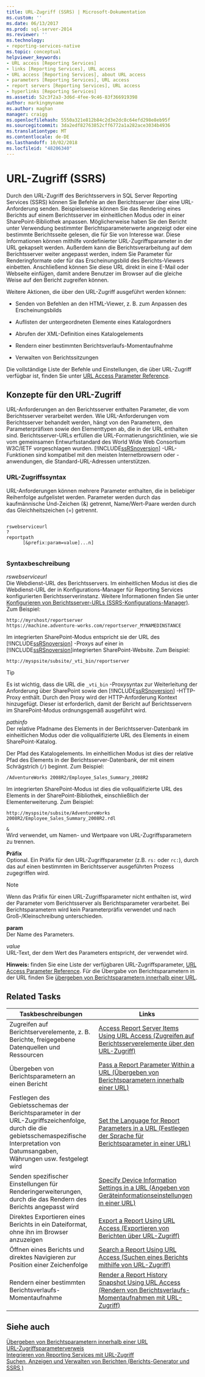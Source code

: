```yaml
---
title: URL-Zugriff (SSRS) | Microsoft-Dokumentation
ms.custom: ''
ms.date: 06/13/2017
ms.prod: sql-server-2014
ms.reviewer: ''
ms.technology:
- reporting-services-native
ms.topic: conceptual
helpviewer_keywords:
- URL access [Reporting Services]
- links [Reporting Services], URL access
- URL access [Reporting Services], about URL access
- parameters [Reporting Services], URL access
- report servers [Reporting Services], URL access
- hyperlinks [Reporting Services]
ms.assetid: 52c3f2a3-3d6d-4fee-9c46-83f366919398
author: markingmyname
ms.author: maghan
manager: craigg
ms.openlocfilehash: 5550a321e812b84c2d3e2dc8c64efd298e8eb95f
ms.sourcegitcommit: 3da2edf82763852cff6772a1a282ace3034b4936
ms.translationtype: MT
ms.contentlocale: de-DE
ms.lasthandoff: 10/02/2018
ms.locfileid: "48206340"
---
```

# <a name="url-access-ssrs"></a>URL-Zugriff (SSRS)
  Durch den URL-Zugriff des Berichtsservers in SQL Server Reporting Services (SSRS) können Sie Befehle an den Berichtsserver über eine URL-Anforderung senden. Beispielsweise können Sie das Rendering eines Berichts auf einem Berichtsserver im einheitlichen Modus oder in einer SharePoint-Bibliothek anpassen. Möglicherweise haben Sie den Bericht unter Verwendung bestimmter Berichtsparameterwerte angezeigt oder eine bestimmte Berichtsseite gelesen, die für Sie von Interesse war. Diese Informationen können mithilfe vordefinierter URL-Zugriffsparameter in der URL gekapselt werden. Außerdem kann die Berichtsverarbeitung auf dem Berichtsserver weiter angepasst werden, indem Sie Parameter für Renderingformate oder für das Erscheinungsbild des Berichts-Viewers einbetten. Anschließend können Sie diese URL direkt in eine E-Mail oder Webseite einfügen, damit andere Benutzer im Browser auf die gleiche Weise auf den Bericht zugreifen können.  
  
 Weitere Aktionen, die über den URL-Zugriff ausgeführt werden können:  
  
-   Senden von Befehlen an den HTML-Viewer, z. B. zum Anpassen des Erscheinungsbilds  
  
-   Auflisten der untergeordneten Elemente eines Katalogordners  
  
-   Abrufen der XML-Definition eines Katalogelements  
  
-   Rendern einer bestimmten Berichtsverlaufs-Momentaufnahme  
  
-   Verwalten von Berichtssitzungen  
  
 Die vollständige Liste der Befehle und Einstellungen, die über URL-Zugriff verfügbar ist, finden Sie unter [URL Access Parameter Reference](url-access-parameter-reference.md).  
  
## <a name="url-access-concepts"></a>Konzepte für den URL-Zugriff  
 URL-Anforderungen an den Berichtsserver enthalten Parameter, die vom Berichtsserver verarbeitet werden. Wie URL-Anforderungen vom Berichtsserver behandelt werden, hängt von den Parametern, den Parameterpräfixen sowie den Elementtypen ab, die in der URL enthalten sind. Berichtsserver-URLs erfüllen die URL-Formatierungsrichtlinien, wie sie vom gemeinsamen Entwurfsstandard des World Wide Web Consortium W3C/IETF vorgeschlagen wurden. [!INCLUDE[ssRSnoversion](../includes/ssrsnoversion-md.md)] -URL-Funktionen sind kompatibel mit den meisten Internetbrowsern oder -anwendungen, die Standard-URL-Adressen unterstützen.  
  
### <a name="url-access-syntax"></a>URL-Zugriffssyntax  
 URL-Anforderungen können mehrere Parameter enthalten, die in beliebiger Reihenfolge aufgelistet werden. Parameter werden durch das kaufmännische Und-Zeichen (&) getrennt, Name/Wert-Paare werden durch das Gleichheitszeichen (=) getrennt.  
  
```  
  
rswebserviceurl  
?  
reportpath  
      [&prefix:param=value]...n]  
  
```  
  
### <a name="syntax-description"></a>Syntaxbeschreibung  
 *rswebserviceurl*  
 Die Webdienst-URL des Berichtsservers. Im einheitlichen Modus ist dies die Webdienst-URL der in Konfigurations-Manager für Reporting Services konfigurierten Berichtsserverinstanz. Weitere Informationen finden Sie unter [Konfigurieren von Berichtsserver-URLs (SSRS-Konfigurations-Manager)](install-windows/configure-report-server-urls-ssrs-configuration-manager.md). Zum Beispiel:  
  
```  
http://myrshost/reportserver  
https://machine.adventure-works.com/reportserver_MYNAMEDINSTANCE  
```  
  
 Im integrierten SharePoint-Modus entspricht sie der URL des [!INCLUDE[ssRSnoversion](../includes/ssrsnoversion-md.md)] -Proxys auf einer in [!INCLUDE[ssRSnoversion](../includes/ssrsnoversion-md.md)]integrierten SharePoint-Website. Zum Beispiel:  
  
```  
http://myspsite/subsite/_vti_bin/reportserver  
```  
  
> [!TIP]  
>  Es ist wichtig, dass die URL die `_vti_bin` -Proxysyntax zur Weiterleitung der Anforderung über SharePoint sowie den [!INCLUDE[ssRSnoversion](../includes/ssrsnoversion-md.md)] -HTTP-Proxy enthält. Durch den Proxy wird der HTTP-Anforderung Kontext hinzugefügt. Dieser ist erforderlich, damit der Bericht auf Berichtsservern im SharePoint-Modus ordnungsgemäß ausgeführt wird.  
  
 *pathinfo*  
 Der relative Pfadname des Elements in der Berichtsserver-Datenbank im einheitlichen Modus oder die vollqualifizierte URL des Elements in einem SharePoint-Katalog.  
  
 Der Pfad des Katalogelements. Im einheitlichen Modus ist dies der relative Pfad des Elements in der Berichtsserver-Datenbank, der mit einem Schrägstrich (`/`) beginnt. Zum Beispiel:  
  
```  
/AdventureWorks 2008R2/Employee_Sales_Summary_2008R2  
```  
  
 Im integrierten SharePoint-Modus ist dies die vollqualifizierte URL des Elements in der SharePoint-Bibliothek, einschließlich der Elementerweiterung. Zum Beispiel:  
  
```  
http://myspsite/subsite/AdventureWorks 2008R2/Employee_Sales_Summary_2008R2.rdl  
```  
  
 `&`  
 Wird verwendet, um Namen- und Wertpaare von URL-Zugriffsparametern zu trennen.  
  
 **Präfix**  
 Optional. Ein Präfix für den URL-Zugriffsparameter (z.B. `rs:` oder `rc:`), durch das auf einen bestimmten im Berichtsserver ausgeführten Prozess zugegriffen wird.  
  
> [!NOTE]  
>  Wenn das Präfix für einen URL-Zugriffsparameter nicht enthalten ist, wird der Parameter vom Berichtsserver als Berichtsparameter verarbeitet. Bei Berichtsparametern wird kein Parameterpräfix verwendet und nach Groß-/Kleinschreibung unterschieden.  
  
 **param**  
 Der Name des Parameters.  
  
 *value*  
 URL-Text, der dem Wert des Parameters entspricht, der verwendet wird.  
  
 **Hinweis:** finden Sie eine Liste der verfügbaren URL-Zugriffsparameter, [URL Access Parameter Reference](url-access-parameter-reference.md). Für die Übergabe von Berichtsparametern in der URL finden Sie [übergeben von Berichtsparametern innerhalb einer URL](pass-a-report-parameter-within-a-url.md).  
  
## <a name="related-tasks"></a>Related Tasks  
  
|Taskbeschreibungen|Links|  
|-----------------------|-----------|  
|Zugreifen auf Berichtserverelemente, z. B. Berichte, freigegebene Datenquellen und Ressourcen|[Access Report Server Items Using URL Access (Zugreifen auf Berichtsserverelemente über den URL-Zugriff)](access-report-server-items-using-url-access.md)|  
|Übergeben von Berichtsparametern an einen Bericht|[Pass a Report Parameter Within a URL (Übergeben von Berichtsparametern innerhalb einer URL)](pass-a-report-parameter-within-a-url.md)|  
|Festlegen des Gebietsschemas der Berichtsparameter in der URL-Zugriffszeichenfolge, durch die die gebietsschemaspezifische Interpretation von Datumsangaben, Währungen usw. festgelegt wird|[Set the Language for Report Parameters in a URL (Festlegen der Sprache für Berichtsparameter in einer URL)](set-the-language-for-report-parameters-in-a-url.md)|  
|Senden spezifischer Einstellungen für Renderingerweiterungen, durch die das Rendern des Berichts angepasst wird|[Specify Device Information Settings in a URL (Angeben von Geräteinformationseinstellungen in einer URL)](specify-device-information-settings-in-a-url.md)|  
|Direktes Exportieren eines Berichts in ein Dateiformat, ohne ihn im Browser anzuzeigen|[Export a Report Using URL Access (Exportieren von Berichten über URL-Zugriff)](export-a-report-using-url-access.md)|  
|Öffnen eines Berichts und direktes Navigieren zur Position einer Zeichenfolge|[Search a Report Using URL Access (Suchen eines Berichts mithilfe von URL-Zugriff)](search-a-report-using-url-access.md)|  
|Rendern einer bestimmten Berichtsverlaufs-Momentaufnahme|[Render a Report History Snapshot Using URL Access (Rendern von Berichtsverlaufs-Momentaufnahmen mit URL-Zugriff)](render-a-report-history-snapshot-using-url-access.md)|  
  
## <a name="see-also"></a>Siehe auch  
 [Übergeben von Berichtsparametern innerhalb einer URL](pass-a-report-parameter-within-a-url.md)   
 [URL-Zugriffsparameterverweis](url-access-parameter-reference.md)   
 [Integrieren von Reporting Services mit URL-Zugriff](application-integration/integrating-reporting-services-using-url-access.md)   
 [Suchen, Anzeigen und Verwalten von Berichten (Berichts-Generator und SSRS )](report-builder/finding-viewing-and-managing-reports-report-builder-and-ssrs.md)  
  
  
